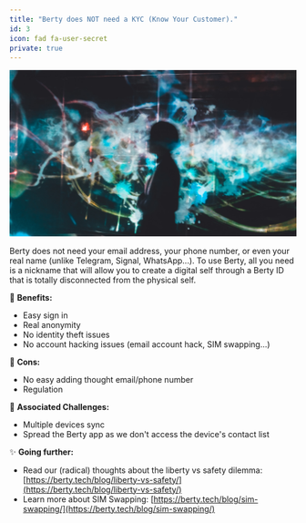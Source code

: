 ```yaml
---
title: "Berty does NOT need a KYC (Know Your Customer)."
id: 3
icon: fad fa-user-secret
private: true
---
```


![Berty does NOT need a KYC (Know Your Customer).](photo-1545569310-f6d4b4d7ede9.jpeg)

Berty does not need your email address, your phone number, or even your real name (unlike Telegram, Signal, WhatsApp...). To use Berty, all you need is a nickname that will allow you to create a digital self through a Berty ID that is totally disconnected from the physical self.

🚀 **Benefits:**

- Easy sign in
- Real anonymity
- No identity theft issues
- No account hacking issues (email account hack, SIM swapping...)

🤨 **Cons:**

- No easy adding thought email/phone number
- Regulation

 💪 **Associated Challenges:**

- Multiple devices sync
- Spread the Berty app as we don't access the device's contact list

✨ **Going further:**

- Read our (radical) thoughts about the liberty vs safety dilemma: [https://berty.tech/blog/liberty-vs-safety/](https://berty.tech/blog/liberty-vs-safety/)
- Learn more about SIM Swapping: [https://berty.tech/blog/sim-swapping/](https://berty.tech/blog/sim-swapping/)